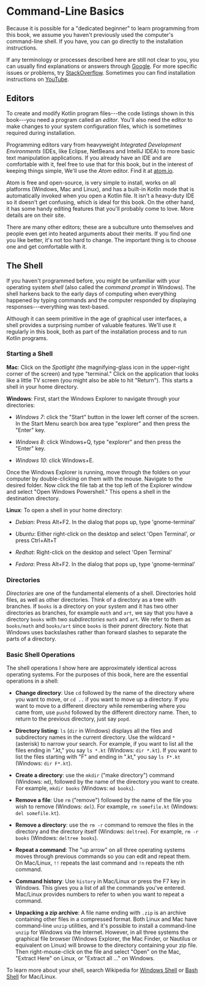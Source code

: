 Command-Line Basics
===================

Because it is possible for a "dedicated beginner"
to learn programming from this book, we 
assume you haven't previously used the computer's command-line shell. If you
have, you can go directly to the installation instructions.

If any terminology or processes described here are still not clear to
you, you can usually find explanations or answers through
[Google](https://www.google.com/). For more specific issues or problems,
try [StackOverflow](http://stackoverflow.com/). Sometimes you can find
installation instructions on [YouTube](https://www.youtube.com/).

Editors
-------

To create and modify Kotlin program files---the code listings shown in this
book---you need a program called an *editor*. You'll also need the editor to
make changes to your system configuration files, which is sometimes required
during installation.

Programming editors vary from heavyweight *Integrated Development Environments*
(IDEs, like Eclipse, NetBeans and IntelliJ IDEA) to more basic text manipulation
applications. If you already have an IDE and are comfortable with it, feel free
to use that for this book, but in the interest of keeping things simple, We'll use
the *Atom* editor. Find it at
[atom.io](https://atom.io/).

Atom is free and open-source, is very simple to install, works on all platforms
(Windows, Mac and Linux), and has a built-in Kotlin mode that is automatically
invoked when you open a Kotlin file. It isn't a heavy-duty IDE so it doesn't get
confusing, which is ideal for this book. On the other hand, it has some handy
editing features that you'll probably come to love. More details are on their
site.

There are many other editors; these are a subculture unto themselves and people
even get into heated arguments about their merits. If you find one you like
better, it's not too hard to change. The important thing is to choose one and
get comfortable with it.

The Shell
---------

If you haven't programmed before, you might be unfamiliar with your operating
system *shell* (also called the *command prompt* in Windows). The shell harkens
back to the early days of computing when everything happened by typing commands
and the computer responded by displaying responses---everything was text-based.

Although it can seem primitive in the age of graphical user interfaces, a shell
provides a surprising number of valuable features. We'll use it regularly in
this book, both as part of the installation process and to run Kotlin programs.

### Starting a Shell

**Mac**: Click on the *Spotlight* (the magnifying-glass icon in the upper-right
corner of the screen) and type "terminal." Click on the application that looks
like a little TV screen (you might also be able to hit "Return"). This starts a
shell in your home directory.

**Windows**: First, start the Windows Explorer to navigate through your
directories:

- *Windows 7*: click the "Start" button in the lower left corner of the screen.
In the Start Menu search box area type "explorer" and then press the "Enter"
key.

- *Windows 8*: click Windows+Q, type "explorer" and then press the "Enter" key.

- *Windows 10*: click Windows+E.

Once the Windows Explorer is running, move through the folders on your computer
by double-clicking on them with the mouse. Navigate to the desired folder. Now
click the file tab at the top left of the Explorer window and select "Open
Windows Powershell." This opens a shell in the destination directory.

**Linux**: To open a shell in your home directory:

- *Debian*: Press Alt+F2. In the dialog that pops up, type 'gnome-terminal'

- *Ubuntu*: Either right-click on the desktop and select 'Open Terminal', or
  press Ctrl+Alt+T

- *Redhat*: Right-click on the desktop and select 'Open Terminal'

- *Fedora*: Press Alt+F2. In the dialog that pops up, type 'gnome-terminal'


### Directories

*Directories* are one of the fundamental elements of a shell. Directories hold
files, as well as other directories. Think of a directory as a tree with
branches. If `books` is a directory on your system and it has two other
directories as branches, for example `math` and `art`, we say that you have a
directory `books` with two *subdirectories* `math` and `art`. We refer to them
as `books/math` and `books/art` since `books` is their *parent* directory.
Note that Windows uses backslashes rather than forward slashes to separate the
parts of a directory.

### Basic Shell Operations

The shell operations I show here are approximately identical across operating
systems. For the purposes of this book, here are the essential operations in a
shell:

-   **Change directory**: Use `cd` followed by the name of the
    directory where you want to move, or `cd ..` if you want to move
    up a directory. If you want to move to a different directory while
    remembering where you came from, use `pushd` followed by the different
    directory name. Then, to return to the previous directory, just say
    `popd`.

-   **Directory listing**: `ls` (`dir` in Windows) displays all the files and
    subdirectory names in the current directory. Use the wildcard `*` (asterisk) to
    narrow your search. For example, if you want to list all the files ending in
    ".kt," you say `ls *.kt` (Windows: `dir *.kt`). If you want to list the
    files starting with "F" and ending in ".kt," you say `ls F*.kt` (Windows:
    `dir F*.kt`).

-   **Create a directory**: use the `mkdir` ("make directory") command
    (Windows: `md`), followed by the name of the directory you want to create.
    For example, `mkdir books` (Windows: `md books`).

-   **Remove a file**: Use `rm` ("remove") followed by the name of the file
    you wish to remove (Windows: `del`). For example, `rm somefile.kt` (Windows:
    `del somefile.kt`).

-   **Remove a directory**: use the `rm -r` command to remove the files in
    the directory and the directory itself (Windows: `deltree`). For example,
    `rm -r books` (Windows: `deltree books`).

-   **Repeat a command**: The "up arrow" on all three operating
    systems moves through previous commands so you can edit and
    repeat them. On Mac/Linux, `!!` repeats the last command and
    `!n` repeats the nth command.

-   **Command history**: Use `history` in Mac/Linux or press the F7 key in Windows.
    This gives you a list of all the commands you've entered. Mac/Linux provides
    numbers to refer to when you want to repeat a command.

-   **Unpacking a zip archive**: A file name ending with `.zip` is an
    archive containing other files in a compressed format. Both Linux
    and Mac have command-line `unzip` utilities, and it's possible
    to install a command-line `unzip` for Windows via the Internet.
    However, in all three systems the graphical file browser (Windows
    Explorer, the Mac Finder, or Nautilus or equivalent on Linux) will
    browse to the directory containing your zip file. Then
    right-mouse-click on the file and select "Open" on the Mac, "Extract
    Here" on Linux, or "Extract all ..." on Windows.

To learn more about your shell, search Wikipedia for [Windows
Shell](https://en.wikipedia.org/wiki/Windows_shell) or [Bash
Shell](https://en.wikipedia.org/wiki/Bash_(Unix_shell)) for Mac/Linux.

